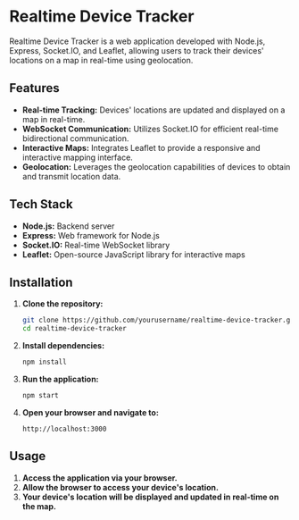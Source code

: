 
# Realtime Device Tracker

Realtime Device Tracker is a web application developed with Node.js, Express, Socket.IO, and Leaflet, allowing users to track their devices' locations on a map in real-time using geolocation.

## Features

- **Real-time Tracking:** Devices' locations are updated and displayed on a map in real-time.
- **WebSocket Communication:** Utilizes Socket.IO for efficient real-time bidirectional communication.
- **Interactive Maps:** Integrates Leaflet to provide a responsive and interactive mapping interface.
- **Geolocation:** Leverages the geolocation capabilities of devices to obtain and transmit location data.

## Tech Stack

- **Node.js:** Backend server
- **Express:** Web framework for Node.js
- **Socket.IO:** Real-time WebSocket library
- **Leaflet:** Open-source JavaScript library for interactive maps

## Installation

1. **Clone the repository:**
    ```sh
    git clone https://github.com/yourusername/realtime-device-tracker.git
    cd realtime-device-tracker
    ```

2. **Install dependencies:**
    ```sh
    npm install
    ```

3. **Run the application:**
    ```sh
    npm start
    ```

4. **Open your browser and navigate to:**
    ```
    http://localhost:3000
    ```

## Usage

1. **Access the application via your browser.**
2. **Allow the browser to access your device's location.**
3. **Your device's location will be displayed and updated in real-time on the map.**


